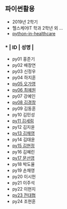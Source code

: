 ## 파이썬활용
- 2019년 2학기 
- 헬스케어IT 학과 2학년 외 ...
- [python-in-healthcare](https://data-flair.training/blogs/python-in-healthcare/)

### * | ID | 성명 |
- py01	홍준기
- py02	배창연
- py03	신정우
- py04	하지훈
- [py05	오가영](https://github.com/OGa-young/py05)
- [py06	최예원](https://github.com/tiger0854/py06)
- py07	강예인
- [py08	김경창](https://github.com/rudckd0103/py08)
- py09	김동훈
- py10	김민성
- [py11	김세림](https://github.com/seelvita/py11)
- py12	김지윤
- [py13	김채영](https://github.com/kimchaeyoung-student/py13)
- py14	김태윤
- [py15	김현정](https://github.com/dasdasqs2/py15)
- py16	김혜린
- [py17	문선영](https://github.com/anstjsdud/py17)
- py18	박도율
- py19	손채영
- py20	이시헌
- py21	이주석
- py22	이현지
- [py23	전대협](https://github.com/eoguq555/py23)
- py24	조현훈
